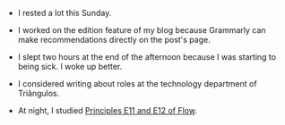 - I rested a lot this Sunday.

- I worked on the edition feature of my blog because Grammarly can make recommendations directly on the post's page.

- I slept two hours at the end of the afternoon because I was starting to being sick. I woke up better.

- I considered writing about roles at the technology department of Triângulos.

- At night, I studied [Principles E11 and E12 of Flow](/books/the-principles-of-product-development-flow#e11-the-subdivision-principle-inside-every-bad-choice-lies-a-good-choice).
